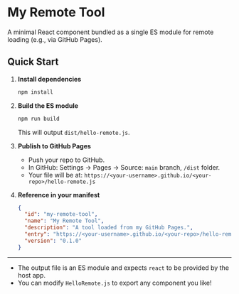 # My Remote Tool

A minimal React component bundled as a single ES module for remote loading (e.g., via GitHub Pages).

## Quick Start

1. **Install dependencies**
   ```sh
   npm install
   ```
2. **Build the ES module**
   ```sh
   npm run build
   ```
   This will output `dist/hello-remote.js`.

3. **Publish to GitHub Pages**
   - Push your repo to GitHub.
   - In GitHub: Settings → Pages → Source: `main` branch, `/dist` folder.
   - Your file will be at: `https://<your-username>.github.io/<your-repo>/hello-remote.js`

4. **Reference in your manifest**
   ```json
   {
     "id": "my-remote-tool",
     "name": "My Remote Tool",
     "description": "A tool loaded from my GitHub Pages.",
     "entry": "https://<your-username>.github.io/<your-repo>/hello-remote.js",
     "version": "0.1.0"
   }
   ```

---

- The output file is an ES module and expects `react` to be provided by the host app.
- You can modify `HelloRemote.js` to export any component you like!
